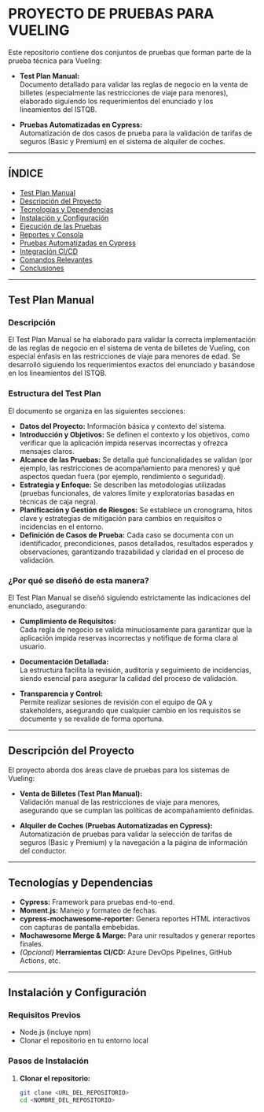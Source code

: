 # PROYECTO DE PRUEBAS PARA VUELING

Este repositorio contiene dos conjuntos de pruebas que forman parte de la prueba técnica para Vueling:

- **Test Plan Manual:**  
  Documento detallado para validar las reglas de negocio en la venta de billetes (especialmente las restricciones de viaje para menores), elaborado siguiendo los requerimientos del enunciado y los lineamientos del ISTQB.

- **Pruebas Automatizadas en Cypress:**  
  Automatización de dos casos de prueba para la validación de tarifas de seguros (Basic y Premium) en el sistema de alquiler de coches.

---

## ÍNDICE

- [Test Plan Manual](#test-plan-manual)
- [Descripción del Proyecto](#descripción-del-proyecto)
- [Tecnologías y Dependencias](#tecnologías-y-dependencias)
- [Instalación y Configuración](#instalación-y-configuración)
- [Ejecución de las Pruebas](#ejecución-de-las-pruebas)
- [Reportes y Consola](#reportes-y-consola)
- [Pruebas Automatizadas en Cypress](#pruebas-automatizadas-en-cypress)
- [Integración CI/CD](#integración-cicd)
- [Comandos Relevantes](#comandos-relevantes)
- [Conclusiones](#conclusiones)

---

## Test Plan Manual

### Descripción
El Test Plan Manual se ha elaborado para validar la correcta implementación de las reglas de negocio en el sistema de venta de billetes de Vueling, con especial énfasis en las restricciones de viaje para menores de edad. Se desarrolló siguiendo los requerimientos exactos del enunciado y basándose en los lineamientos del ISTQB.

### Estructura del Test Plan
El documento se organiza en las siguientes secciones:
- **Datos del Proyecto:** Información básica y contexto del sistema.
- **Introducción y Objetivos:** Se definen el contexto y los objetivos, como verificar que la aplicación impida reservas incorrectas y ofrezca mensajes claros.
- **Alcance de las Pruebas:** Se detalla qué funcionalidades se validan (por ejemplo, las restricciones de acompañamiento para menores) y qué aspectos quedan fuera (por ejemplo, rendimiento o seguridad).
- **Estrategia y Enfoque:** Se describen las metodologías utilizadas (pruebas funcionales, de valores límite y exploratorias basadas en técnicas de caja negra).
- **Planificación y Gestión de Riesgos:** Se establece un cronograma, hitos clave y estrategias de mitigación para cambios en requisitos o incidencias en el entorno.
- **Definición de Casos de Prueba:** Cada caso se documenta con un identificador, precondiciones, pasos detallados, resultados esperados y observaciones, garantizando trazabilidad y claridad en el proceso de validación.

### ¿Por qué se diseñó de esta manera?
El Test Plan Manual se diseñó siguiendo estrictamente las indicaciones del enunciado, asegurando:

- **Cumplimiento de Requisitos:**  
  Cada regla de negocio se valida minuciosamente para garantizar que la aplicación impida reservas incorrectas y notifique de forma clara al usuario.
  
- **Documentación Detallada:**  
  La estructura facilita la revisión, auditoría y seguimiento de incidencias, siendo esencial para asegurar la calidad del proceso de validación.
  
- **Transparencia y Control:**  
  Permite realizar sesiones de revisión con el equipo de QA y stakeholders, asegurando que cualquier cambio en los requisitos se documente y se revalide de forma oportuna.

---

## Descripción del Proyecto

El proyecto aborda dos áreas clave de pruebas para los sistemas de Vueling:

- **Venta de Billetes (Test Plan Manual):**  
  Validación manual de las restricciones de viaje para menores, asegurando que se cumplan las políticas de acompañamiento definidas.

- **Alquiler de Coches (Pruebas Automatizadas en Cypress):**  
  Automatización de pruebas para validar la selección de tarifas de seguros (Basic y Premium) y la navegación a la página de información del conductor.

---

## Tecnologías y Dependencias

- **Cypress:** Framework para pruebas end-to-end.
- **Moment.js:** Manejo y formateo de fechas.
- **cypress-mochawesome-reporter:** Genera reportes HTML interactivos con capturas de pantalla embebidas.
- **Mochawesome Merge & Marge:** Para unir resultados y generar reportes finales.
- *(Opcional)* **Herramientas CI/CD:** Azure DevOps Pipelines, GitHub Actions, etc.

---

## Instalación y Configuración

### Requisitos Previos
- Node.js (incluye npm)
- Clonar el repositorio en tu entorno local

### Pasos de Instalación

1. **Clonar el repositorio:**

   ```bash
   git clone <URL_DEL_REPOSITORIO>
   cd <NOMBRE_DEL_REPOSITORIO>
